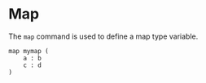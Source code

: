 # Map #

The `map` command is used to define a map type variable.

    map mymap (
        a : b
        c : d
    )